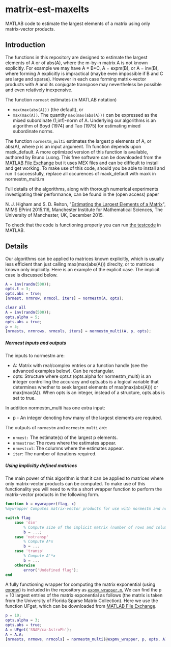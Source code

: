 # matrix-est-maxelts
MATLAB code to estimate the largest elements of a matrix using only matrix-vector products.

## Introduction
The functions in this repository are designed to estimate
the largest elements of A or of abs(A), 
where the m-by-n matrix A is not known explicitly.  For example we may have A =
B*C, A = expm(B), or A = inv(B), where forming A explicitly is impractical
(maybe even impossible if B and C are large and sparse).  However in each
case forming matrix-vector products with A and its conjugate transpose may
nevertheless be possible and even relatively inexpensive.

The function `normest` estimates 
(in MATLAB notation)
- `max(max(abs(A)))` (the default), or
- `max(max(A))`.
The quantity `max(max(abs(A)))` can be expressed as the mixed subordinate
(1,inf)-norm of A.  Underlying our algorithms is an algorithm of Boyd
(1974) and Tao (1975) for estimating mixed subordinate norms.

The function `normestm_multi` estimates the largest p elements of A, or abs(A),
where p is an input argument.
Th function depends upon maxk_default.
A more optimized version of this function is available,
authored by Bruno Luong.
This free software can be downloaded from the
[MATLAB File
Exchange](http://uk.mathworks.com/matlabcentral/fileexchange/23576-min-max-selection)
but it uses MEX files and can be difficult to install and get working.
To make use of this code, should you be able to install and run it successfully,
replace all occurences of maxk_default with maxk in normestm_multi.m

Full details of the algorithms,
along with thorough numerical experiments
investigating their performance, can be found in the (open access) paper

N. J. Higham and S. D. Relton, "[Estimating the Largest Elements of a Matrix](http://eprints.ma.man.ac.uk/2424)", MIMS EPrint
2015.116, Manchester Institute for Mathematical Sciences, The University of
Manchester, UK, December 2015.

To check that the code is functioning properly you can run
[the testcode](normestm_testcode.m) in MATLAB.

## Details
Our algorithms can be applied to matrices known explicitly, which is usually less efficient than just calling max(max(abs(A))) direclty, or to matrices known only implicitly. Here is an example of the explicit case.
The implicit case is discussed below.

```matlab
A = inv(randn(500));
opts.t = 3;
opts.abs = true;
[nrmest, nrmrow, nrmcol, iters] = normestm(A, opts);

clear all
A = inv(randn(500));
opts.alpha = 5;
opts.abs = true;
p = 5;
[nrmests, nrmrows, nrmcols, iters] = normestm_multi(A, p, opts);
```
##### Normest inputs and outputs
The inputs to normestm are:
* A:     Matrix with real/complex entries or a function handle (see the advanced examples below). Can be rectangular.
* opts:  Structure where opts.t (opts.alpha for normestm_multi) is an integer
       controlling the accuracy and opts.abs is a logical variable that
       determines whether to seek largest elements of max(max(abs(A))) or max(max(A)). When opts is
       an integer, instead of a structure, opts.abs is set to true.

In addition normestm_multi has one extra input:
* p - An integer denoting how many of the largest elements are required.

The outputs of `normestm` and `normestm_multi` are:
* `nrmest:`     The estimate(s) of the largest p elements.
* `nrmestrow`:  The rows where the estimates appear.
* `nrmestcol`:  The columns where the estimates appear.
* `iter`:       The number of iterations required.

##### Using implicitly defined matrices
The main power of this algorithm is that it can be applied to matrices
where only matrix-vector products can be computed.  To make use of this
functionality you will need to write a short wrapper function to perform
the matrix-vector products in the following form.

```matlab
function b = mywrapper(flag, x)
%mywrapper Computes matrix-vector products for use with normestm and normestm_multi.

switch flag
    case 'dim'
        % Compute size of the implicit matrix (number of rows and columns).
        b = ...;
    case 'notransp'
        % Compute A*x
        b = ...
    case 'transp'
        % Compute A'*x
        b = ...
    otherwise
        error('Undefined flag');
end
```

A fully functioning wrapper for computing the matrix exponential (using [expmv](http://www.mathworks.com/matlabcentral/fileexchange/29576-matrix-exponential-times-a-vector))
is included in the repository as [`expmv_wrapper.m`.](expmv_wrapper.m)
We can find the p = 10 largest entries of the matrix exponential as follows
(the matrix is taken from the University of Florida Sparse Matrix Collection).
Here we use the function UFget, which can be downloaded from
[MATLAB File Exchange](http://www.mathworks.com/matlabcentral/fileexchange/11896-ufget--matlab-interface-to-the-uf-sparse-matrix-collection#comments).

```matlab
p = 10;
opts.alpha = 3;
opts.abs = true;
A = UFget('SNAP/ca-AstroPh');
A = A.A;
[nrmests, nrmows, nrmcols] = normestm_multi(@expmv_wrapper, p, opts, A);
```
